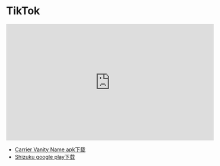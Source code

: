 # TikTok

<iframe width="560" height="315" src="https://www.youtube.com/embed/P4APaijo5sc?si=QGhpP2BGedTPr7wV" title="YouTube video player" frameborder="0" allow="accelerometer; autoplay; clipboard-write; encrypted-media; gyroscope; picture-in-picture; web-share" referrerpolicy="strict-origin-when-cross-origin" allowfullscreen></iframe>



* [Carrier Vanity Name apk下载](https://github.com/nullbytepl/CarrierVanityName/releases/download/1.1/app-release.apk)
*  [Shizuku google play下载](https://play.google.com/store/apps/details?id=moe.shizuku.privileged.api&hl=en&pli=1)